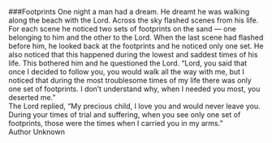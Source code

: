 ###Footprints
One night a man had a dream. He dreamt he was walking along the beach with the Lord. Across the sky flashed scenes from his life. For each scene he noticed two sets of footprints on the sand — one belonging to him and the other to the Lord. When the last scene had flashed before him, he looked back at the footprints and he noticed only one set. He also noticed that this happened during the lowest and saddest times of his life. This bothered him and he questioned the Lord. “Lord, you said that once I decided to follow you, you would walk all the way with me, but I noticed that during the most troublesome times of my life there was only one set of footprints. I don’t understand why, when I needed you most, you deserted me.”<br>
The Lord replied, “My precious child, I love you and would never leave you. During your times of trial and suffering, when you see only one set of footprints, those were the times when I carried you in my arms.”<br>
Author Unknown
